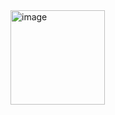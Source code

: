 <img width="151" alt="image" src="https://github.com/user-attachments/assets/081db9bd-9e65-4e76-99fd-ac3019f5e6a1" />
